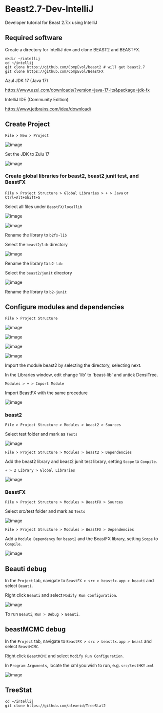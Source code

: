 # Beast2.7-Dev-IntelliJ
Developer tutorial for Beast 2.7.x using IntelliJ

## Required software
Create a directory for IntelliJ dev and clone BEAST2 and BEASTFX.
```
mkdir ~/intellij
cd ~/intellij
git clone https://github.com/CompEvol/beast2 # will get beast2.7
git clone https://github.com/CompEvol/BeastFX
```
Azul JDK 17 (Java 17)

https://www.azul.com/downloads/?version=java-17-lts&package=jdk-fx

IntelliJ IDE (Community Edition)

https://www.jetbrains.com/idea/download/

## Create Project
`File > New > Project`

![image](https://user-images.githubusercontent.com/52638982/222627863-14ca2f97-433c-4252-8546-e58a2c488d5b.png)

Set the JDK to Zulu 17

![image](https://user-images.githubusercontent.com/52638982/220499283-1814a99e-15e4-43b2-b254-7a93bff2e63b.png)

### Create global libraries for beast2, beast2 junit test, and BeastFX
 
`File > Project Structure > Global Libraries > + > Java` or `Ctrl+Alt+Shift+S`

Select all files under `BeastFX/locallib`

![image](https://user-images.githubusercontent.com/52638982/221716049-42a22750-354e-47dd-aefd-7e337b361479.png)

![image](https://user-images.githubusercontent.com/52638982/220791714-61746b8f-2f9a-4742-8d42-7b80e83a5ff7.png)

Rename the library to `b2fx-lib`

Select the `beast2/lib` directory

![image](https://user-images.githubusercontent.com/52638982/220791866-2b020e51-7c17-4b1d-ae36-8c3e3858be5a.png)

Rename the library to `b2-lib`

Select the `beast2/junit` directory

![image](https://user-images.githubusercontent.com/52638982/220791809-50d939b9-5cdb-4567-9708-14fbb9957360.png)

Rename the library to `b2-junit`

## Configure modules and dependencies

`File > Project Structure` 

![image](https://user-images.githubusercontent.com/52638982/222628023-6442000a-9269-4a91-a8eb-fa9bd2645ff0.png)

![image](https://user-images.githubusercontent.com/52638982/222628095-e2184682-180e-4dad-b027-dd709cefab67.png)

![image](https://user-images.githubusercontent.com/52638982/220517701-6ca74881-ce05-4e8e-bc98-2682ebee69a8.png)

![image](https://user-images.githubusercontent.com/52638982/222628356-b41c58f7-eaa5-4c0f-b39f-e7bdfc56c7a1.png)

Import the module beast2 by selecting the directory, selecting next.

In the Libraries window, edit change 'lib' to 'beast-lib' and untick DensiTree.

`Modules > + > Import Module`

Import BeastFX with the same procedure 

![image](https://user-images.githubusercontent.com/52638982/220517805-44af65bc-d9a3-45f2-978e-c471ba370566.png)

### beast2

`File > Project Structure > Modules > beast2 > Sources`

Select test folder and mark as `Tests`

![image](https://user-images.githubusercontent.com/52638982/220792547-a88afd85-0924-444d-a531-a3180ff5a35f.png)

`File > Project Structure > Modules > beast2 > Dependencies`

Add the beast2 library and beast2 junit test library, setting `Scope` to `Compile`.

`+ > 2 Library > Global Libraries`

![image](https://user-images.githubusercontent.com/52638982/220792674-82b32053-6d07-40d4-8b78-820af9c8a458.png)


### BeastFX

`File > Project Structure > Modules > BeastFX > Sources`

Select src/test folder and mark as `Tests`

![image](https://user-images.githubusercontent.com/52638982/220792971-afeb4c6e-ba5b-4b98-a350-9805a8bdaaff.png)

`File > Project Structure > Modules > BeastFX > Dependencies`

Add a `Module Dependency` for `beast2` and the BeastFX library, setting `Scope` to `Compile`.

![image](https://user-images.githubusercontent.com/52638982/220793088-12622f77-4fcc-486a-8c9a-dff8f1236d5c.png)

## Beauti debug

In the `Project` tab, navigate to `BeastFX > src > beastfx.app > beauti` and select `Beauti`.

Right click `Beauti` and select `Modify Run Configuration`. 

![image](https://user-images.githubusercontent.com/52638982/220799073-0f28c854-5fde-4c39-96ae-345b14cc8444.png)

To run `Beauti`, `Run > Debug > Beauti`.

## beastMCMC debug

In the `Project` tab, navigate to `BeastFX > src > beastfx.app > beast` and select `BeastMCMC`.

Right click `BeastMCMC` and select `Modify Run Configuration`. 

In `Program Arguments`, locate the xml you wish to run, e.g. `src/testHKY.xml`

![image](https://user-images.githubusercontent.com/52638982/220798869-9984a264-e800-45c5-956e-e2fa3267178f.png)

## TreeStat

```
cd ~/intellij
git clone https://github.com/alexeid/TreeStat2
```

